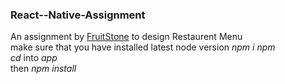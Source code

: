 ### React--Native-Assignment
An assignment by <a href="fruitstone.in">FruitStone</a> to design Restaurent Menu </br>
 make sure that you have installed latest node version <em>npm i npm</em></br>
 <em>cd</em> into <em>app</em></br>
 then <em>npm install</em>
